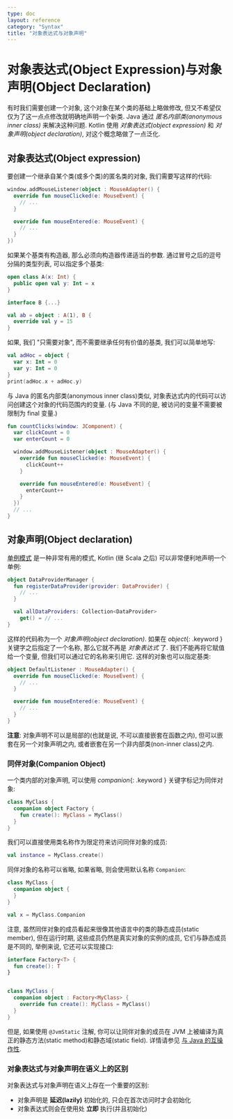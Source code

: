 ```yaml
---
type: doc
layout: reference
category: "Syntax"
title: "对象表达式与对象声明"
---
```


# 对象表达式(Object Expression)与对象声明(Object Declaration)

有时我们需要创建一个对象, 这个对象在某个类的基础上略做修改, 但又不希望仅仅为了这一点点修改就明确地声明一个新类.
Java 通过 *匿名内部类(anonymous inner class)* 来解决这种问题.
Kotlin 使用 *对象表达式(object expression)* 和 *对象声明(object declaration)*, 对这个概念略做了一点泛化.

## 对象表达式(Object expression)

要创建一个继承自某个类(或多个类)的匿名类的对象, 我们需要写这样的代码:

``` kotlin
window.addMouseListener(object : MouseAdapter() {
  override fun mouseClicked(e: MouseEvent) {
    // ...
  }

  override fun mouseEntered(e: MouseEvent) {
    // ...
  }
})
```

如果某个基类有构造器, 那么必须向构造器传递适当的参数.
通过冒号之后的逗号分隔的类型列表, 可以指定多个基类:


``` kotlin
open class A(x: Int) {
  public open val y: Int = x
}

interface B {...}

val ab = object : A(1), B {
  override val y = 15
}
```

如果, 我们 "只需要对象", 而不需要继承任何有价值的基类, 我们可以简单地写:

``` kotlin
val adHoc = object {
  var x: Int = 0
  var y: Int = 0
}
print(adHoc.x + adHoc.y)
```

与 Java 的匿名内部类(anonymous inner class)类似, 对象表达式内的代码可以访问创建这个对象的代码范围内的变量.
(与 Java 不同的是, 被访问的变量不需要被限制为 final 变量.)

``` kotlin
fun countClicks(window: JComponent) {
  var clickCount = 0
  var enterCount = 0

  window.addMouseListener(object : MouseAdapter() {
    override fun mouseClicked(e: MouseEvent) {
      clickCount++
    }

    override fun mouseEntered(e: MouseEvent) {
      enterCount++
    }
  })
  // ...
}
```

## 对象声明(Object declaration)

[单例模式](http://en.wikipedia.org/wiki/Singleton_pattern) 是一种非常有用的模式, Kotlin (继 Scala 之后) 可以非常便利地声明一个单例:

``` kotlin
object DataProviderManager {
  fun registerDataProvider(provider: DataProvider) {
    // ...
  }

  val allDataProviders: Collection<DataProvider>
    get() = // ...
}
```

这样的代码称为一个 *对象声明(object declaration)*. 如果在 *object*{: .keyword } 关键字之后指定了一个名称, 那么它就不再是 _对象表达式_ 了.
我们不能再将它赋值给一个变量, 但我们可以通过它的名称来引用它. 这样的对象也可以指定基类:

``` kotlin
object DefaultListener : MouseAdapter() {
  override fun mouseClicked(e: MouseEvent) {
    // ...
  }

  override fun mouseEntered(e: MouseEvent) {
    // ...
  }
}
```

**注意**: 对象声明不可以是局部的(也就是说, 不可以直接嵌套在函数之内), 但可以嵌套在另一个对象声明之内, 或者嵌套在另一个非内部类(non-inner class)之内.


### 同伴对象(Companion Object)

一个类内部的对象声明, 可以使用 *companion*{: .keyword } 关键字标记为同伴对象:

``` kotlin
class MyClass {
  companion object Factory {
    fun create(): MyClass = MyClass()
  }
}
```

我们可以直接使用类名称作为限定符来访问同伴对象的成员:

``` kotlin
val instance = MyClass.create()
```

同伴对象的名称可以省略, 如果省略, 则会使用默认名称 `Companion`:

``` kotlin
class MyClass {
  companion object {
  }
}

val x = MyClass.Companion
```

注意, 虽然同伴对象的成员看起来很像其他语言中的类的静态成员(static member), 但在运行时期, 这些成员仍然是真实对象的实例的成员, 它们与静态成员是不同的, 举例来说, 它还可以实现接口:

``` kotlin
interface Factory<T> {
  fun create(): T
}


class MyClass {
  companion object : Factory<MyClass> {
    override fun create(): MyClass = MyClass()
  }
}
```

但是, 如果使用 `@JvmStatic` 注解, 你可以让同伴对象的成员在 JVM 上被编译为真正的静态方法(static method)和静态域(static field). 详情请参见 [与 Java 的互操作性](java-interop.html#static-methods-and-fields).


### 对象表达式与对象声明在语义上的区别

对象表达式与对象声明在语义上存在一个重要的区别:

* 对象声明是 **延迟(lazily)** 初始化的, 只会在首次访问时才会初始化
* 对象表达式则会在使用处 **立即** 执行(并且初始化)


